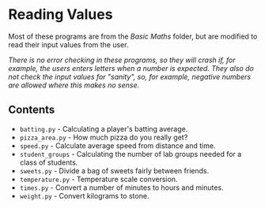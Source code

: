 # Reading Values

Most of these programs are from the _Basic Maths_ folder, but are modified to read their input
values from the user.

_There is no error checking in these programs, so they will crash if, for example, the users
enters letters when a number is expected. They also do not check the input values for "sanity", so,
for example, negative numbers are allowed where this makes no sense._

## Contents

- `batting.py` - Calculating a player's batting average.
- `pizza_area.py` - How much pizza do you really get?
- `speed.py` - Calculate average speed from distance and time.
- `student_groups` - Calculating the number of lab groups needed for a class of students.
- `sweets.py` - Divide a bag of sweets fairly between friends.
- `temperature.py` - Temperature scale conversion.
- `times.py` - Convert a number of minutes to hours and minutes.
- `weight.py` - Convert kilograms to stone.
